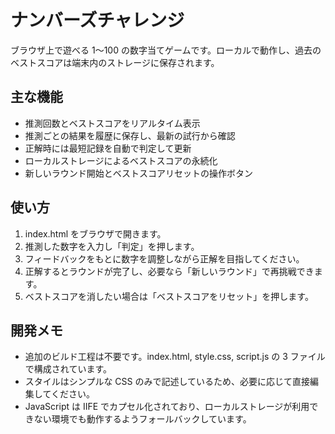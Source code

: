 ﻿# ナンバーズチャレンジ

ブラウザ上で遊べる 1〜100 の数字当てゲームです。ローカルで動作し、過去のベストスコアは端末内のストレージに保存されます。

## 主な機能
- 推測回数とベストスコアをリアルタイム表示
- 推測ごとの結果を履歴に保存し、最新の試行から確認
- 正解時には最短記録を自動で判定して更新
- ローカルストレージによるベストスコアの永続化
- 新しいラウンド開始とベストスコアリセットの操作ボタン

## 使い方
1. index.html をブラウザで開きます。
2. 推測した数字を入力し「判定」を押します。
3. フィードバックをもとに数字を調整しながら正解を目指してください。
4. 正解するとラウンドが完了し、必要なら「新しいラウンド」で再挑戦できます。
5. ベストスコアを消したい場合は「ベストスコアをリセット」を押します。

## 開発メモ
- 追加のビルド工程は不要です。index.html, style.css, script.js の 3 ファイルで構成されています。
- スタイルはシンプルな CSS のみで記述しているため、必要に応じて直接編集してください。
- JavaScript は IIFE でカプセル化されており、ローカルストレージが利用できない環境でも動作するようフォールバックしています。
